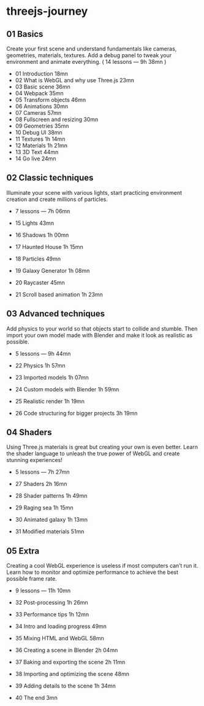 # threejs-journey

## 01 Basics
Create your first scene and understand fundamentals like cameras, geometries, materials, textures.
Add a debug panel to tweak your environment and animate everything.
( 14 lessons — 9h 38mn )

* 01 Introduction 18mn
* 02 What is WebGL and why use Three.js 23mn
* 03 Basic scene 36mn
* 04 Webpack 35mn
* 05 Transform objects 46mn
* 06 Animations 30mn
* 07 Cameras 57mn
* 08 Fullscreen and resizing 30mn
* 09 Geometries 35mn
* 10 Debug UI 38mn
* 11 Textures 1h 14mn
* 12 Materials 1h 21mn
* 13 3D Text 44mn
* 14 Go live 24mn


## 02 Classic techniques
Illuminate your scene with various lights, start practicing environment creation and create millions of particles.
* 7 lessons — 7h 06mn

* 15 Lights 43mn
* 16 Shadows 1h 00mn
* 17 Haunted House 1h 15mn
* 18 Particles 49mn
* 19 Galaxy Generator 1h 08mn
* 20 Raycaster 45mn
* 21 Scroll based animation 1h 23mn


## 03 Advanced techniques
Add physics to your world so that objects start to collide and stumble. Then import your own model made with Blender and make it look as realistic as possible.
*  5 lessons — 9h 44mn

* 22 Physics 1h 57mn
* 23 Imported models 1h 07mn
* 24 Custom models with Blender 1h 59mn
* 25 Realistic render 1h 19mn
* 26 Code structuring for bigger projects 3h 19mn
 

## 04 Shaders
Using Three.js materials is great but creating your own is even better.
Learn the shader language to unleash the true power of WebGL and create stunning experiences!
* 5 lessons — 7h 27mn

* 27 Shaders 2h 16mn
* 28 Shader patterns 1h 49mn
* 29 Raging sea 1h 15mn
* 30 Animated galaxy 1h 13mn
* 31 Modified materials 51mn


## 05 Extra
Creating a cool WebGL experience is useless if most computers can’t run it.
Learn how to monitor and optimize performance to achieve the best possible frame rate.
* 9 lessons — 11h 10mn

* 32 Post-processing 1h 26mn
* 33 Performance tips 1h 12mn
* 34 Intro and loading progress 49mn
* 35 Mixing HTML and WebGL 58mn
* 36 Creating a scene in Blender 2h 04mn
* 37 Baking and exporting the scene 2h 11mn
* 38 Importing and optimizing the scene 48mn
* 39 Adding details to the scene 1h 34mn
* 40 The end 3mn
